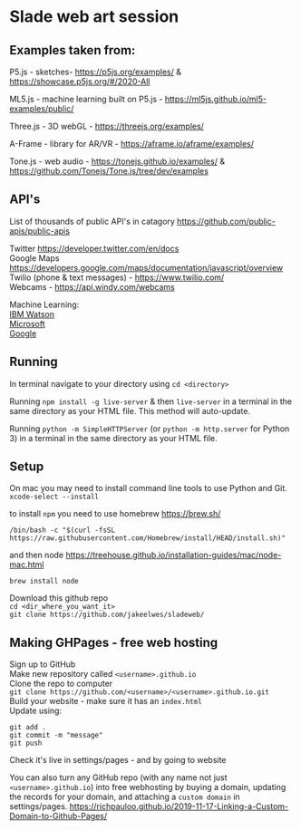 # Slade web art session

## Examples taken from:
P5.js - sketches- https://p5js.org/examples/ & https://showcase.p5js.org/#/2020-All

ML5.js - machine learning built on P5.js - https://ml5js.github.io/ml5-examples/public/

Three.js - 3D webGL - https://threejs.org/examples/

A-Frame - library for AR/VR - https://aframe.io/aframe/examples/

Tone.js - web audio - https://tonejs.github.io/examples/ & 
https://github.com/Tonejs/Tone.js/tree/dev/examples

## API's
List of thousands of public API's in catagory https://github.com/public-apis/public-apis

Twitter https://developer.twitter.com/en/docs \
Google Maps https://developers.google.com/maps/documentation/javascript/overview \
Twilio (phone & text messages) - https://www.twilio.com/ \
Webcams - https://api.windy.com/webcams

Machine Learning:\
[IBM Watson](https://www.ibm.com/watson/developer)\
[Microsoft](https://azure.microsoft.com/en-gb/services/cognitive-services/computer-vision/)\
[Google](https://cloud.google.com/products/ai)



## Running
In terminal navigate to your directory using `cd <directory>`

Running `npm install -g live-server` & then `live-server` in a terminal in the same directory as your HTML file. This method will auto-update.

Running `python -m SimpleHTTPServer` (or `python -m http.server` for Python 3) in a terminal in the same directory as your HTML file.


## Setup
On mac you may need to install command line tools to use Python and Git.
`xcode-select --install`

to install `npm` you need to use homebrew https://brew.sh/

`/bin/bash -c "$(curl -fsSL https://raw.githubusercontent.com/Homebrew/install/HEAD/install.sh)"`

and then node https://treehouse.github.io/installation-guides/mac/node-mac.html

`brew install node`

Download this github repo\
`cd <dir_where_you_want_it>`\
`git clone https://github.com/jakeelwes/sladeweb/`

## Making GHPages - free web hosting

Sign up to GitHub\
Make new repository called `<username>.github.io`\
Clone the repo to computer\
`git clone https://github.com/<username>/<username>.github.io.git`\
Build your website - make sure it has an `index.html`\
Update using:
  ```
  git add .
  git commit -m "message"
  git push
  ```
  
Check it's live in settings/pages - and by going to website
 
You can also turn any GitHub repo (with any name not just `<username>.github.io`) into free webhosting by buying a domain, updating the records for your domain, and attaching a `custom domain` in settings/pages.
https://richpauloo.github.io/2019-11-17-Linking-a-Custom-Domain-to-Github-Pages/

